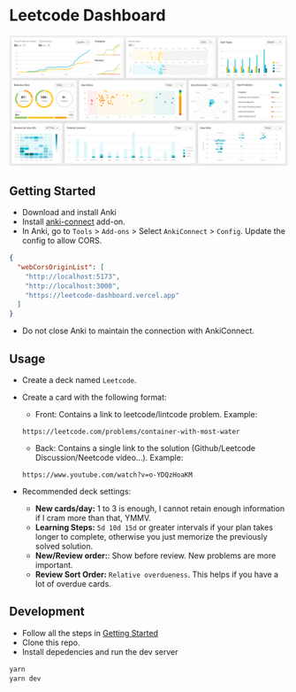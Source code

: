 # Leetcode Dashboard

![leetcode-dashboard-charts](./images/image.png)

## Getting Started

- Download and install Anki
- Install [anki-connect](https://ankiweb.net/shared/info/2055492159) add-on.
- In Anki, go to `Tools` > `Add-ons` > Select `AnkiConnect` > `Config`. Update the config to allow CORS.

```json
{
  "webCorsOriginList": [
    "http://localhost:5173",
    "http://localhost:3000",
    "https://leetcode-dashboard.vercel.app"
  ]
}
```

- Do not close Anki to maintain the connection with AnkiConnect.

## Usage

- Create a deck named `Leetcode`.
- Create a card with the following format:

  - Front: Contains a link to leetcode/lintcode problem. Example:

  ```
  https://leetcode.com/problems/container-with-most-water
  ```

  - Back: Contains a single link to the solution (Github/Leetcode Discussion/Neetcode video...). Example:

  ```
  https://www.youtube.com/watch?v=o-YDQzHoaKM
  ```

- Recommended deck settings:
  - **New cards/day:** 1 to 3 is enough, I cannot retain enough information if I cram more than that, YMMV.
  - **Learning Steps:** `5d 10d 15d` or greater intervals if your plan takes longer to complete, otherwise you just memorize the previously solved solution.
  - **New/Review order:**: Show before review. New problems are more important.
  - **Review Sort Order:** `Relative overdueness`. This helps if you have a lot of overdue cards.

## Development

- Follow all the steps in [Getting Started](#getting-started)
- Clone this repo.
- Install depedencies and run the dev server

```bash
yarn
yarn dev
```

<!--
--UI

https://dribbble.com/shots/20325736-Sales-Components


--Features

TODO:
- parse lintcode problem

Factor:
- Number of problems
- Number of reviews
- Difficulty (Easy, Medium, Hard)
- Pattern (DP, BFS, DFS, etc.)
- Due status (due, near due, not due)
- Card type (new, learning, review, young, mature)
- Ease rate (total score of Again, Hard, Good, Easy)
- Retention rate

Data Structures (Sorted by most common in interviews)
- Array
- String
- Hash Table
- Linked List
- Stack
- Matrix
- Tree
  - Binary Tree
  - Trie
- Heap
- Graph
  - Advanced Graph

Algorithm (Sorted by most common in interviews)
- DFS
- BFS
- Binary Search
- Two pointers
- Sliding window
- Prefix Sum
- Backtracking
- DP
 - DP 2D
- Greedy
- Intervals
- Math & Geometry
- Bit Manipulation
- Sorting

- Drawer
  - Problem List
  + Problem Detail

All Charts
- Highlight nodes today, this week, this month
- Click on data point that contains multiple problems
  - Show list of problems
    - See problem detail
- Click on data point that contains a single problem
  - See problem detail
+ Scatterplot - Swarmplot sync data point

LC solved over time
+ Line chart
+ Filter
  + Date: week, month, quarter, year, all
+ Summary: Total solved (increase this week), Total reviews (increase this week)
+ X: time
+ Y: number of LC solved
+ Tooltip
  - Synchronized tooltip on 2 smaller charts
- Lines:
  + Difficulty (Easy, Medium, Hard)
  * Estimated deadlines https://nivo.rocks/storybook/?path=/story/line--highlighting-negative-values

Card type over time
+ Bar
+ X: time
+ Y: Number of card type in stack (new, learning, review)
+ Filter
+ Tooltip

Review Result (Ease rate)
+ SwarmPlot
+ X: card types
+ Y: ease rate
- Hover on each dot to highlight preview reviews, future deadlines on calendar chart

Revision History
+ Calendar
+ Each cell represents a day
+ Color shade: number of LC solved
+ 2 charts: new problems and reviews
+ Tooltip: number of LC solved
+ Streak days stats
  - Tooltip to explain total number
+ Add due date as red square in the future

Hard problems Table
+ Click to see full table
+ Display upcoming leetcode problems

Heatmap
+ Show correlation between number of reviews and review hours
+ Add title
+ Add date filter
+ Add tooltip

ScatterPlot
+ Due Status
+ Dot color: Due status
+ X: Due date distance
+ Y: AC Rate
+ Filter
+ Tooltip
+ Status bar
+ Status bar tooltip

Current retention rate: In progress circle
+ 3 Circles in different states: Review, Young, Mature
+ 1 Progress bar to show overall retention rate
+ Filter
+ Tooltip

Patterns covered
+ Stacked bar chart
+ X: pattern
+ Stack item: Card type
+ Y: Number of reviews
+ Color: card type (new, learning, review)
+ Tooltip

 -->
